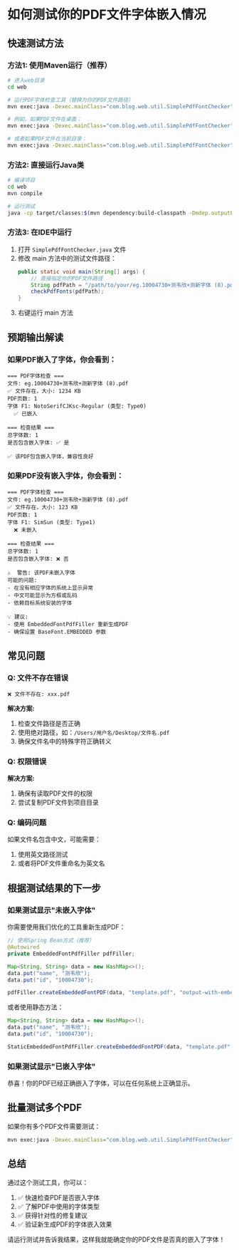 # 如何测试你的PDF文件字体嵌入情况

## 快速测试方法

### 方法1: 使用Maven运行（推荐）

```bash
# 进入web目录
cd web

# 运行PDF字体检查工具（替换为你的PDF文件路径）
mvn exec:java -Dexec.mainClass="com.blog.web.util.SimplePdfFontChecker" -Dexec.args="你的PDF文件路径"

# 例如，如果PDF文件在桌面：
mvn exec:java -Dexec.mainClass="com.blog.web.util.SimplePdfFontChecker" -Dexec.args="/Users/你的用户名/Desktop/eg.10004730+测韦欣+测新字体 (8).pdf"

# 或者如果PDF文件在当前目录：
mvn exec:java -Dexec.mainClass="com.blog.web.util.SimplePdfFontChecker" -Dexec.args="./eg.10004730+测韦欣+测新字体 (8).pdf"
```

### 方法2: 直接运行Java类

```bash
# 编译项目
cd web
mvn compile

# 运行测试
java -cp target/classes:$(mvn dependency:build-classpath -Dmdep.outputFile=/dev/stdout -q) com.blog.web.util.SimplePdfFontChecker "你的PDF文件路径"
```

### 方法3: 在IDE中运行

1. 打开 `SimplePdfFontChecker.java` 文件
2. 修改 main 方法中的测试文件路径：
   ```java
   public static void main(String[] args) {
       // 直接指定你的PDF文件路径
       String pdfPath = "/path/to/your/eg.10004730+测韦欣+测新字体 (8).pdf";
       checkPdfFonts(pdfPath);
   }
   ```
3. 右键运行 main 方法

## 预期输出解读

### 如果PDF嵌入了字体，你会看到：
```
=== PDF字体检查 ===
文件: eg.10004730+测韦欣+测新字体 (8).pdf
✅ 文件存在，大小: 1234 KB
PDF页数: 1
字体 F1: NotoSerifCJKsc-Regular (类型: Type0)
  ✅ 已嵌入

=== 检查结果 ===
总字体数: 1
是否包含嵌入字体: ✅ 是

✅ 该PDF包含嵌入字体，兼容性良好
```

### 如果PDF没有嵌入字体，你会看到：
```
=== PDF字体检查 ===
文件: eg.10004730+测韦欣+测新字体 (8).pdf
✅ 文件存在，大小: 123 KB
PDF页数: 1
字体 F1: SimSun (类型: Type1)
  ❌ 未嵌入

=== 检查结果 ===
总字体数: 1
是否包含嵌入字体: ❌ 否

⚠️  警告: 该PDF未嵌入字体
可能的问题:
- 在没有相应字体的系统上显示异常
- 中文可能显示为方框或乱码
- 依赖目标系统安装的字体

💡 建议:
- 使用 EmbeddedFontPdfFiller 重新生成PDF
- 确保设置 BaseFont.EMBEDDED 参数
```

## 常见问题

### Q: 文件不存在错误
```
❌ 文件不存在: xxx.pdf
```

**解决方案:**
1. 检查文件路径是否正确
2. 使用绝对路径，如：`/Users/用户名/Desktop/文件名.pdf`
3. 确保文件名中的特殊字符正确转义

### Q: 权限错误
**解决方案:**
1. 确保有读取PDF文件的权限
2. 尝试复制PDF文件到项目目录

### Q: 编码问题
如果文件名包含中文，可能需要：
1. 使用英文路径测试
2. 或者将PDF文件重命名为英文名

## 根据测试结果的下一步

### 如果测试显示"未嵌入字体"

你需要使用我们优化的工具重新生成PDF：

```java
// 使用Spring Bean方式（推荐）
@Autowired
private EmbeddedFontPdfFiller pdfFiller;

Map<String, String> data = new HashMap<>();
data.put("name", "测韦欣");
data.put("id", "10004730");

pdfFiller.createEmbeddedFontPDF(data, "template.pdf", "output-with-embedded-font.pdf", null);
```

或者使用静态方法：

```java
Map<String, String> data = new HashMap<>();
data.put("name", "测韦欣");
data.put("id", "10004730");

StaticEmbeddedFontPdfFiller.createEmbeddedFontPDF(data, "template.pdf", "output-with-embedded-font.pdf", null);
```

### 如果测试显示"已嵌入字体"

恭喜！你的PDF已经正确嵌入了字体，可以在任何系统上正确显示。

## 批量测试多个PDF

如果你有多个PDF文件需要测试：

```bash
mvn exec:java -Dexec.mainClass="com.blog.web.util.SimplePdfFontChecker" -Dexec.args="file1.pdf file2.pdf file3.pdf"
```

## 总结

通过这个测试工具，你可以：
1. ✅ 快速检查PDF是否嵌入字体
2. ✅ 了解PDF中使用的字体类型
3. ✅ 获得针对性的修复建议
4. ✅ 验证新生成PDF的字体嵌入效果

请运行测试并告诉我结果，这样我就能确定你的PDF文件是否真的嵌入了字体！